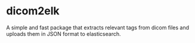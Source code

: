# dicom2elk
A simple and fast package that extracts relevant tags from dicom files and uploads them in JSON format to elasticsearch.
